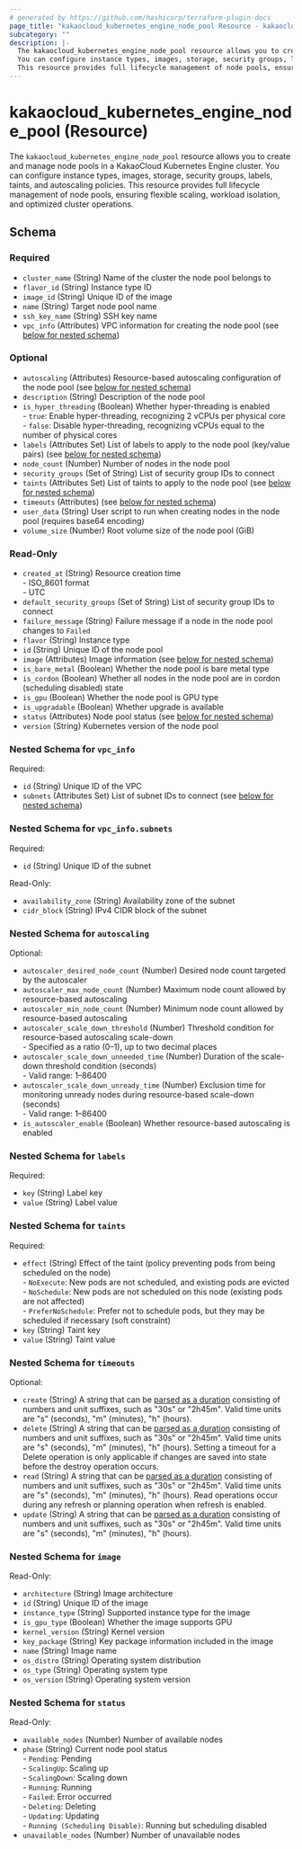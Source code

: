 ```yaml
---
# generated by https://github.com/hashicorp/terraform-plugin-docs
page_title: "kakaocloud_kubernetes_engine_node_pool Resource - kakaocloud"
subcategory: ""
description: |-
  The kakaocloud_kubernetes_engine_node_pool resource allows you to create and manage node pools in a KakaoCloud Kubernetes Engine cluster.
  You can configure instance types, images, storage, security groups, labels, taints, and autoscaling policies.
  This resource provides full lifecycle management of node pools, ensuring flexible scaling, workload isolation, and optimized cluster operations.
---
```


# kakaocloud_kubernetes_engine_node_pool (Resource)

The `kakaocloud_kubernetes_engine_node_pool` resource allows you to create and manage node pools in a KakaoCloud Kubernetes Engine cluster.
You can configure instance types, images, storage, security groups, labels, taints, and autoscaling policies.
This resource provides full lifecycle management of node pools, ensuring flexible scaling, workload isolation, and optimized cluster operations.



<!-- schema generated by tfplugindocs -->
## Schema

### Required

- `cluster_name` (String) Name of the cluster the node pool belongs to
- `flavor_id` (String) Instance type ID
- `image_id` (String) Unique ID of the image
- `name` (String) Target node pool name
- `ssh_key_name` (String) SSH key name
- `vpc_info` (Attributes) VPC information for creating the node pool (see [below for nested schema](#nestedatt--vpc_info))

### Optional

- `autoscaling` (Attributes) Resource-based autoscaling configuration of the node pool (see [below for nested schema](#nestedatt--autoscaling))
- `description` (String) Description of the node pool
- `is_hyper_threading` (Boolean) Whether hyper-threading is enabled <br/> - `true`: Enable hyper-threading, recognizing 2 vCPUs per physical core <br/> - `false`: Disable hyper-threading, recognizing vCPUs equal to the number of physical cores
- `labels` (Attributes Set) List of labels to apply to the node pool (key/value pairs) (see [below for nested schema](#nestedatt--labels))
- `node_count` (Number) Number of nodes in the node pool
- `security_groups` (Set of String) List of security group IDs to connect
- `taints` (Attributes Set) List of taints to apply to the node pool (see [below for nested schema](#nestedatt--taints))
- `timeouts` (Attributes) (see [below for nested schema](#nestedatt--timeouts))
- `user_data` (String) User script to run when creating nodes in the node pool (requires base64 encoding)
- `volume_size` (Number) Root volume size of the node pool (GiB)

### Read-Only

- `created_at` (String) Resource creation time <br/> - ISO_8601 format  <br/> - UTC
- `default_security_groups` (Set of String) List of security group IDs to connect
- `failure_message` (String) Failure message if a node in the node pool changes to `Failed`
- `flavor` (String) Instance type
- `id` (String) Unique ID of the node pool
- `image` (Attributes) Image information (see [below for nested schema](#nestedatt--image))
- `is_bare_metal` (Boolean) Whether the node pool is bare metal type
- `is_cordon` (Boolean) Whether all nodes in the node pool are in cordon (scheduling disabled) state
- `is_gpu` (Boolean) Whether the node pool is GPU type
- `is_upgradable` (Boolean) Whether upgrade is available
- `status` (Attributes) Node pool status (see [below for nested schema](#nestedatt--status))
- `version` (String) Kubernetes version of the node pool

<a id="nestedatt--vpc_info"></a>
### Nested Schema for `vpc_info`

Required:

- `id` (String) Unique ID of the VPC
- `subnets` (Attributes Set) List of subnet IDs to connect (see [below for nested schema](#nestedatt--vpc_info--subnets))

<a id="nestedatt--vpc_info--subnets"></a>
### Nested Schema for `vpc_info.subnets`

Required:

- `id` (String) Unique ID of the subnet

Read-Only:

- `availability_zone` (String) Availability zone of the subnet
- `cidr_block` (String) IPv4 CIDR block of the subnet



<a id="nestedatt--autoscaling"></a>
### Nested Schema for `autoscaling`

Optional:

- `autoscaler_desired_node_count` (Number) Desired node count targeted by the autoscaler
- `autoscaler_max_node_count` (Number) Maximum node count allowed by resource-based autoscaling
- `autoscaler_min_node_count` (Number) Minimum node count allowed by resource-based autoscaling
- `autoscaler_scale_down_threshold` (Number) Threshold condition for resource-based autoscaling scale-down <br/> - Specified as a ratio (0–1), up to two decimal places
- `autoscaler_scale_down_unneeded_time` (Number) Duration of the scale-down threshold condition (seconds) <br/> - Valid range: 1–86400
- `autoscaler_scale_down_unready_time` (Number) Exclusion time for monitoring unready nodes during resource-based scale-down (seconds) <br/> - Valid range: 1–86400
- `is_autoscaler_enable` (Boolean) Whether resource-based autoscaling is enabled


<a id="nestedatt--labels"></a>
### Nested Schema for `labels`

Required:

- `key` (String) Label key
- `value` (String) Label value


<a id="nestedatt--taints"></a>
### Nested Schema for `taints`

Required:

- `effect` (String) Effect of the taint (policy preventing pods from being scheduled on the node) <br/> - `NoExecute`: New pods are not scheduled, and existing pods are evicted <br/> - `NoSchedule`: New pods are not scheduled on this node (existing pods are not affected) <br/> - `PreferNoSchedule`: Prefer not to schedule pods, but they may be scheduled if necessary (soft constraint)
- `key` (String) Taint key
- `value` (String) Taint value


<a id="nestedatt--timeouts"></a>
### Nested Schema for `timeouts`

Optional:

- `create` (String) A string that can be [parsed as a duration](https://pkg.go.dev/time#ParseDuration) consisting of numbers and unit suffixes, such as "30s" or "2h45m". Valid time units are "s" (seconds), "m" (minutes), "h" (hours).
- `delete` (String) A string that can be [parsed as a duration](https://pkg.go.dev/time#ParseDuration) consisting of numbers and unit suffixes, such as "30s" or "2h45m". Valid time units are "s" (seconds), "m" (minutes), "h" (hours). Setting a timeout for a Delete operation is only applicable if changes are saved into state before the destroy operation occurs.
- `read` (String) A string that can be [parsed as a duration](https://pkg.go.dev/time#ParseDuration) consisting of numbers and unit suffixes, such as "30s" or "2h45m". Valid time units are "s" (seconds), "m" (minutes), "h" (hours). Read operations occur during any refresh or planning operation when refresh is enabled.
- `update` (String) A string that can be [parsed as a duration](https://pkg.go.dev/time#ParseDuration) consisting of numbers and unit suffixes, such as "30s" or "2h45m". Valid time units are "s" (seconds), "m" (minutes), "h" (hours).


<a id="nestedatt--image"></a>
### Nested Schema for `image`

Read-Only:

- `architecture` (String) Image architecture
- `id` (String) Unique ID of the image
- `instance_type` (String) Supported instance type for the image
- `is_gpu_type` (Boolean) Whether the image supports GPU
- `kernel_version` (String) Kernel version
- `key_package` (String) Key package information included in the image
- `name` (String) Image name
- `os_distro` (String) Operating system distribution
- `os_type` (String) Operating system type
- `os_version` (String) Operating system version


<a id="nestedatt--status"></a>
### Nested Schema for `status`

Read-Only:

- `available_nodes` (Number) Number of available nodes
- `phase` (String) Current node pool status <br/>- `Pending`: Pending <br/>- `ScalingUp`: Scaling up <br/>- `ScalingDown`: Scaling down <br/>- `Running`: Running <br/>- `Failed`: Error occurred <br/>- `Deleting`: Deleting  <br/>- `Updating`: Updating <br/>- `Running (Scheduling Disable)`: Running but scheduling disabled
- `unavailable_nodes` (Number) Number of unavailable nodes
